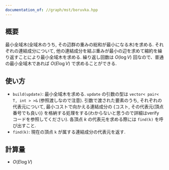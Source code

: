 ```yaml
---
documentation_of: //graph/mst/boruvka.hpp
---
```


## 概要

最小全域木(全域木のうち, その辺群の重みの総和が最小になる木)を求める. それぞれの連結成分について, 他の連結成分を結ぶ重みが最小の辺を求めて縮約を繰り返すことにより最小全域木を求める. 繰り返し回数は $O(\log V)$ 回なので、普通の最小全域木であれば $O(E \log V)$ で求めることができる.

## 使い方
* `build(update)`: 最小全域木を求める. `update` の引数の型は `vector< pair< T, int > >&` (参照渡しなので注意). 引数で渡された要素のうち, それぞれの代表元について, 最小コストで向かえる連結成分の {コスト, その代表元(頂点番号でも良い)} を格納する処理をする(わからないと思うので詳細はverify コードを参照してください). 各頂点 $k$ の代表元を求める際には `find(k)` を呼び出すこと.
* `find(k)`: 現在の頂点 `k` が属する連結成分の代表元を返す.

## 計算量

* $O(E \log V)$
